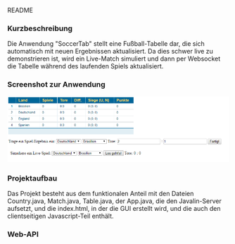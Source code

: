README

### Kurzbeschreibung

Die Anwendung "SoccerTab" stellt eine Fußball-Tabelle dar, die sich automatisch mit neuen Ergebnissen aktualisiert. Da dies schwer live zu demonstrieren ist, wird ein Live-Match simuliert und dann per Websocket die Tabelle während des laufenden Spiels aktualisiert.

### Screenshot zur Anwendung

![Alt-Text](src/main/resources/public/screenshot2.png)

### Projektaufbau

Das Projekt besteht aus dem funktionalen Anteil mit den Dateien Country.java, Match.java, Table.java, der App.java, die den Javalin-Server aufsetzt, und die index.html, in der die GUI erstellt wird, und die auch den clientseitigen Javascript-Teil enthält.

### Web-API

